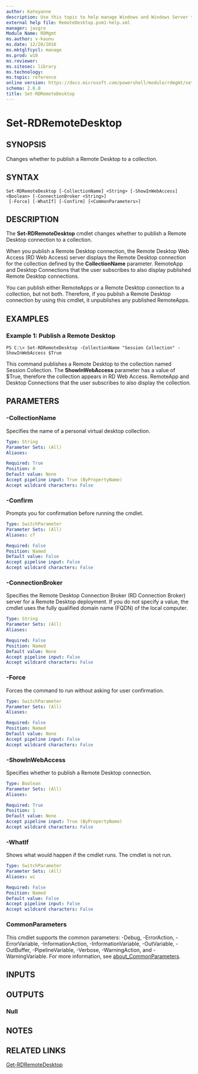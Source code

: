 ```yaml
---
author: Kateyanne
description: Use this topic to help manage Windows and Windows Server technologies with Windows PowerShell.
external help file: RemoteDesktop.psm1-help.xml
manager: jasgro
Module Name: RDMgmt
ms.author: v-kaunu
ms.date: 12/20/2016
ms.mktglfcycl: manage
ms.prod: w10
ms.reviewer: 
ms.sitesec: library
ms.technology: 
ms.topic: reference
online version: https://docs.microsoft.com/powershell/module/rdmgmt/set-rdremotedesktop?view=windowsserver2022-ps&wt.mc_id=ps-gethelp
schema: 2.0.0
title: Set-RDRemoteDesktop
---
```


# Set-RDRemoteDesktop

## SYNOPSIS
Changes whether to publish a Remote Desktop to a collection.

## SYNTAX

```
Set-RDRemoteDesktop [-CollectionName] <String> [-ShowInWebAccess] <Boolean> [-ConnectionBroker <String>]
 [-Force] [-WhatIf] [-Confirm] [<CommonParameters>]
```

## DESCRIPTION
The **Set-RDRemoteDesktop** cmdlet changes whether to publish a Remote Desktop connection to a collection.

When you publish a Remote Desktop connection, the Remote Desktop Web Access (RD Web Access) server displays the Remote Desktop connection for the collection defined by the **CollectionName** parameter.
RemoteApp and Desktop Connections that the user subscribes to also display published Remote Desktop connections.

You can publish either RemoteApps or a Remote Desktop connection to a collection, but not both.
Therefore, if you publish a Remote Desktop connection by using this cmdlet, it unpublishes any published RemoteApps.

## EXAMPLES

### Example 1: Publish a Remote Desktop
```
PS C:\> Set-RDRemoteDesktop -CollectionName "Session Collection" -ShowInWebAccess $True
```

This command publishes a Remote Desktop to the collection named Session Collection.
The **ShowInWebAccess** parameter has a value of $True, therefore the collection appears in RD Web Access.
RemoteApp and Desktop Connections that the user subscribes to also display the collection.

## PARAMETERS

### -CollectionName
Specifies the name of a personal virtual desktop collection.

```yaml
Type: String
Parameter Sets: (All)
Aliases: 

Required: True
Position: 0
Default value: None
Accept pipeline input: True (ByPropertyName)
Accept wildcard characters: False
```

### -Confirm
Prompts you for confirmation before running the cmdlet.

```yaml
Type: SwitchParameter
Parameter Sets: (All)
Aliases: cf

Required: False
Position: Named
Default value: False
Accept pipeline input: False
Accept wildcard characters: False
```

### -ConnectionBroker
Specifies the Remote Desktop Connection Broker (RD Connection Broker) server for a Remote Desktop deployment.
If you do not specify a value, the cmdlet uses the fully qualified domain name (FQDN) of the local computer.

```yaml
Type: String
Parameter Sets: (All)
Aliases: 

Required: False
Position: Named
Default value: None
Accept pipeline input: False
Accept wildcard characters: False
```

### -Force
Forces the command to run without asking for user confirmation.

```yaml
Type: SwitchParameter
Parameter Sets: (All)
Aliases: 

Required: False
Position: Named
Default value: None
Accept pipeline input: False
Accept wildcard characters: False
```

### -ShowInWebAccess
Specifies whether to publish a Remote Desktop connection.

```yaml
Type: Boolean
Parameter Sets: (All)
Aliases: 

Required: True
Position: 1
Default value: None
Accept pipeline input: True (ByPropertyName)
Accept wildcard characters: False
```

### -WhatIf
Shows what would happen if the cmdlet runs.
The cmdlet is not run.

```yaml
Type: SwitchParameter
Parameter Sets: (All)
Aliases: wi

Required: False
Position: Named
Default value: False
Accept pipeline input: False
Accept wildcard characters: False
```

### CommonParameters
This cmdlet supports the common parameters: -Debug, -ErrorAction, -ErrorVariable, -InformationAction, -InformationVariable, -OutVariable, -OutBuffer, -PipelineVariable, -Verbose, -WarningAction, and -WarningVariable. For more information, see [about_CommonParameters](https://go.microsoft.com/fwlink/?LinkID=113216).

## INPUTS

## OUTPUTS

### Null

## NOTES

## RELATED LINKS

[Get-RDRemoteDesktop](./Get-RDRemoteDesktop.md)

